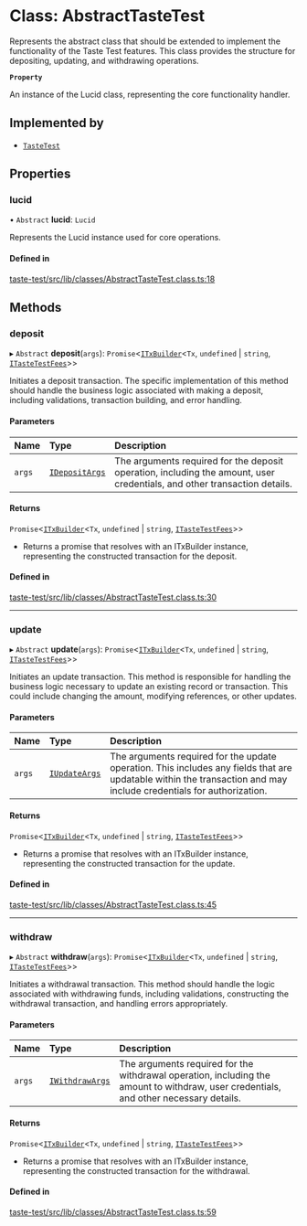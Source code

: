 # Class: AbstractTasteTest

Represents the abstract class that should be extended to implement
the functionality of the Taste Test features. This class provides
the structure for depositing, updating, and withdrawing operations.

**`Property`**

An instance of the Lucid class, representing the core functionality handler.

## Implemented by

- [`TasteTest`](TasteTest.md)

## Properties

### lucid

• `Abstract` **lucid**: `Lucid`

Represents the Lucid instance used for core operations.

#### Defined in

[taste-test/src/lib/classes/AbstractTasteTest.class.ts:18](https://github.com/SundaeSwap-finance/sundae-sdk/blob/main/packages/taste-test/src/lib/classes/AbstractTasteTest.class.ts#L18)

## Methods

### deposit

▸ `Abstract` **deposit**(`args`): `Promise`<[`ITxBuilder`](../interfaces/ITxBuilder.md)<`Tx`, `undefined` \| `string`, [`ITasteTestFees`](../interfaces/ITasteTestFees.md)\>\>

Initiates a deposit transaction. The specific implementation of this method
should handle the business logic associated with making a deposit, including
validations, transaction building, and error handling.

#### Parameters

| Name | Type | Description |
| :------ | :------ | :------ |
| `args` | [`IDepositArgs`](../interfaces/IDepositArgs.md) | The arguments required for the deposit operation, including the amount, user credentials, and other transaction details. |

#### Returns

`Promise`<[`ITxBuilder`](../interfaces/ITxBuilder.md)<`Tx`, `undefined` \| `string`, [`ITasteTestFees`](../interfaces/ITasteTestFees.md)\>\>

- Returns a promise that resolves with an
ITxBuilder instance, representing the constructed transaction for the deposit.

#### Defined in

[taste-test/src/lib/classes/AbstractTasteTest.class.ts:30](https://github.com/SundaeSwap-finance/sundae-sdk/blob/main/packages/taste-test/src/lib/classes/AbstractTasteTest.class.ts#L30)

___

### update

▸ `Abstract` **update**(`args`): `Promise`<[`ITxBuilder`](../interfaces/ITxBuilder.md)<`Tx`, `undefined` \| `string`, [`ITasteTestFees`](../interfaces/ITasteTestFees.md)\>\>

Initiates an update transaction. This method is responsible for handling
the business logic necessary to update an existing record or transaction.
This could include changing the amount, modifying references, or other updates.

#### Parameters

| Name | Type | Description |
| :------ | :------ | :------ |
| `args` | [`IUpdateArgs`](../interfaces/IUpdateArgs.md) | The arguments required for the update operation. This includes any fields that are updatable within the transaction and may include credentials for authorization. |

#### Returns

`Promise`<[`ITxBuilder`](../interfaces/ITxBuilder.md)<`Tx`, `undefined` \| `string`, [`ITasteTestFees`](../interfaces/ITasteTestFees.md)\>\>

- Returns a promise that resolves with an
ITxBuilder instance, representing the constructed transaction for the update.

#### Defined in

[taste-test/src/lib/classes/AbstractTasteTest.class.ts:45](https://github.com/SundaeSwap-finance/sundae-sdk/blob/main/packages/taste-test/src/lib/classes/AbstractTasteTest.class.ts#L45)

___

### withdraw

▸ `Abstract` **withdraw**(`args`): `Promise`<[`ITxBuilder`](../interfaces/ITxBuilder.md)<`Tx`, `undefined` \| `string`, [`ITasteTestFees`](../interfaces/ITasteTestFees.md)\>\>

Initiates a withdrawal transaction. This method should handle the logic
associated with withdrawing funds, including validations, constructing the
withdrawal transaction, and handling errors appropriately.

#### Parameters

| Name | Type | Description |
| :------ | :------ | :------ |
| `args` | [`IWithdrawArgs`](../interfaces/IWithdrawArgs.md) | The arguments required for the withdrawal operation, including the amount to withdraw, user credentials, and other necessary details. |

#### Returns

`Promise`<[`ITxBuilder`](../interfaces/ITxBuilder.md)<`Tx`, `undefined` \| `string`, [`ITasteTestFees`](../interfaces/ITasteTestFees.md)\>\>

- Returns a promise that resolves with an
ITxBuilder instance, representing the constructed transaction for the withdrawal.

#### Defined in

[taste-test/src/lib/classes/AbstractTasteTest.class.ts:59](https://github.com/SundaeSwap-finance/sundae-sdk/blob/main/packages/taste-test/src/lib/classes/AbstractTasteTest.class.ts#L59)
